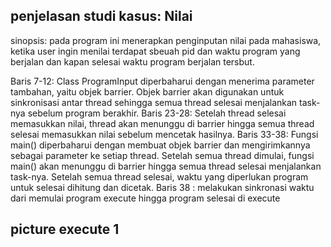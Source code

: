 ## penjelasan studi kasus: Nilai

sinopsis: pada program ini menerapkan penginputan nilai  pada mahasiswa, ketika user ingin menilai terdapat sbeuah pid dan waktu program yang berjalan dan kapan 
          selesai waktu program berjalan tersbut.



Baris 7-12: Class ProgramInput diperbaharui dengan menerima parameter tambahan, yaitu objek barrier. Objek barrier akan digunakan untuk sinkronisasi antar thread sehingga semua thread selesai menjalankan task-nya sebelum program berakhir.
Baris 23-28: Setelah thread selesai memasukkan nilai, thread akan menunggu di barrier hingga semua thread selesai memasukkan nilai sebelum mencetak hasilnya.
Baris 33-38: Fungsi main() diperbaharui dengan membuat objek barrier dan mengirimkannya sebagai parameter ke setiap thread. Setelah semua thread dimulai, fungsi main() akan menunggu di barrier hingga semua thread selesai menjalankan task-nya. Setelah semua thread selesai, waktu yang diperlukan program untuk selesai dihitung dan dicetak.
Baris 38 : melakukan sinkronasi  waktu dari memulai program execute hingga program selesai di execute

## picture execute 1
